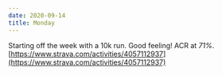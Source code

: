 ```yaml
---
date: 2020-09-14
title: Monday
---
```


Starting off the week with a 10k run. Good feeling! ACR at *71%*.
[https://www.strava.com/activities/4057112937](https://www.strava.com/activities/4057112937)

